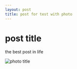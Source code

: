 ```yaml
---
layout: post
title: post for test with photo
---
```


# post title #

the best post in life

![photo title](https://upload.wikimedia.org/wikipedia/commons/4/4d/Dome_of_the_Rock_by_Peter_Mulligan.jpg)
